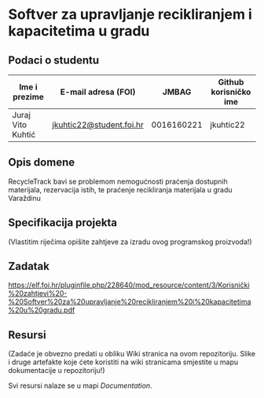 # Softver za upravljanje recikliranjem i kapacitetima u gradu

## Podaci o studentu

Ime i prezime | E-mail adresa (FOI) | JMBAG | Github korisničko ime
------------  | ------------------- | ----- | ---------------------
Juraj Vito Kuhtić | jkuhtic22@student.foi.hr | 0016160221 | jkuhtic22


## Opis domene
RecycleTrack bavi se problemom nemogućnosti praćenja dostupnih materijala, rezervacija istih, te praćenje recikliranja materijala u gradu Varaždinu

## Specifikacija projekta
(Vlastitim riječima opišite zahtjeve za izradu ovog programskog proizvoda!)

## Zadatak
https://elf.foi.hr/pluginfile.php/228640/mod_resource/content/3/Korisnički%20zahtjevi%20-%20Softver%20za%20upravljanje%20recikliranjem%20i%20kapacitetima%20u%20gradu.pdf

## Resursi
(Zadaće je obvezno predati u obliku Wiki stranica na ovom repozitoriju. Slike i druge artefakte koje ćete koristiti na wiki stranicama smjestite u mapu dokumentacije u repozitoriju!)

Svi resursi nalaze se u mapi _Documentation_.
